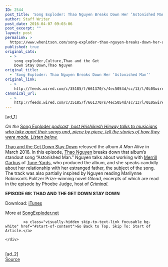 ```yaml
---
ID: 2544
post_title: 'Song Exploder: Thao Nguyen Breaks Down Her ‘Astonished Man’'
author: Staff Writer
post_date: 2016-04-07 09:03:06
post_excerpt: ""
layout: post
permalink: >
  https://www.whenitson.com/song-exploder-thao-nguyen-breaks-down-her-astonished-man/
published: true
original_cats:
  - >
    song exploder,Culture,Thao and the Get
    Down Stay Down,Thao Nguyen
original_title:
  - 'Song Exploder: Thao Nguyen Breaks Down Her ‘Astonished Man’'
original_link:
  - >
    http://feeds.wired.com/c/35185/f/661370/s/4ec5054d/sc/13/l/0L0Swired0N0C20A160C0A40Csong0Eexploder0Ethao0Enguyen0Ebreaks0Eastonished0Eman0C/story01.htm
canonical_url:
  - >
    http://feeds.wired.com/c/35185/f/661370/s/4ec5054d/sc/13/l/0L0Swired0N0C20A160C0A40Csong0Eexploder0Ethao0Enguyen0Ebreaks0Eastonished0Eman0C/story01.htm
---
```

 [ad_1]
<br><div id="start-of-content"><article class="content link-underline relative body-copy" data-js="content" itemprop="articleBody" readability="34.626931567329"><p><em>On the <a href="http://songexploder.net/" target="_blank"/></em>Song Exploder<em> podcast, host Hrishikesh Hirway talks to musicians who take apart their songs and, piece by piece, tell the stories of how they were made. Listen below.</em></p>
<p><a href="http://www.thaoandthegetdownstaydown.com/" target="_blank">Thao and the Get Down Stay Down</a> released the album <em>A Man Alive</em> in March 2016. In this episode, <a href="https://en.wikipedia.org/wiki/Thao_Nguyen" target="_blank">Thao Nguyen</a> breaks down that album’s standout song “Astonished Man.” Nguyen talks about working with <a href="http://tune-yards.com/" target="_blank">Merrill Garbus</a> of <a href="http://songexploder.net/tune-yards" target="_blank">Tune-Yards</a>, who produced the album, and she speaks candidly about her relationship with her estranged father, the subject of the song. The track was also partially inspired by Nguyen reading Marilynne Robinson’s Pulitzer Prize-winning novel <em>Gilead</em>, excerpts of which are read in the episode by Phoebe Judge, host of <a href="http://thisiscriminal.com/" target="_blank"><em>Criminal</em></a>. </p>
<p><strong>EPISODE 69: THAO AND THE GET DOWN STAY DOWN</strong></p>

<p>Download: <a href="https://itunes.apple.com/us/album/a-man-alive/id1065902924" target="_blank">iTunes</a></p>
<p>More at <a href="http://songexploder.net/thao" target="_blank">SongExploder.net</a></p>

			<a class="visually-hidden skip-to-text-link focusable bg-white" href="#start-of-content">Go Back to Top. Skip To: Start of Article.</a>

			
</article>

	</div>
<br>[ad_2]
<br><a href="http://feeds.wired.com/c/35185/f/661370/s/4ec5054d/sc/13/l/0L0Swired0N0C20A160C0A40Csong0Eexploder0Ethao0Enguyen0Ebreaks0Eastonished0Eman0C/story01.htm">Source </a>